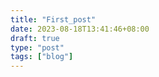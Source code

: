 ```yaml
---
title: "First_post"
date: 2023-08-18T13:41:46+08:00
draft: true
type: "post"
tags: ["blog"]
---
```

